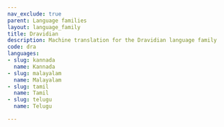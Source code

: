 ```yaml
---
nav_exclude: true
parent: Language families
layout: language_family
title: Dravidian
description: Machine translation for the Dravidian language family
code: dra
languages:
- slug: kannada
  name: Kannada
- slug: malayalam
  name: Malayalam
- slug: tamil
  name: Tamil
- slug: telugu
  name: Telugu

---
```


